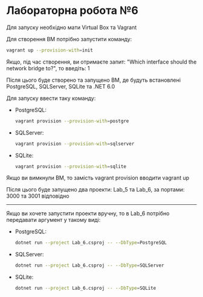 Лабораторна робота №6
===

Для запуску необхідно мати Virtual Box та Vagrant

Для створення ВМ потрібно запустити команду:
```bash
vagrant up --provision-with=init
```
Якщо, під час створення, ви отримаєте запит: "Which interface should the network bridge to?", то введіть: 1

Після цього буде створено та запущено ВМ, де будуть встановлені PostgreSQL, SQLServer, SQLite та .NET 6.0

Для запуску ввести таку команду:
* PostgreSQL:
  ```bash
  vagrant provision --provision-with=postgre
  ```
* SQLServer:
  ```bash
  vagrant provision --provision-with=sqlserver
  ```
* SQLite:
  ```bash
  vagrant provision --provision-with=sqlite
  ```
Якщо ви вимкнули ВМ, то замість vagrant provision вводити vagrant up

Після цього буде запущено два проекти: Lab_5 та Lab_6, за портами: 3000 та 3001 відповідно

---

Якщо ви хочете запустити проекти вручну, то в Lab_6 потрібно передавати аргумент у такому виді:
* PostgreSQL:
  ```bash
  dotnet run --project Lab_6.csproj -- --DbType=PostgreSQL
  ```
* SQLServer:
  ```bash
  dotnet run --project Lab_6.csproj -- --DbType=SQLServer
  ```
* SQLite:
  ```bash
  dotnet run --project Lab_6.csproj -- --DbType=SQLite
  ```